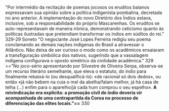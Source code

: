 "Por intermédio da recitação de poemas jocosos os eruditos baianos expressavam sua opinião sobre a política indigenista pombalina, decretada no ano anterior. A implementação do novo Diretório dos Índios estava, inclusive, sob a responsabilidade do próprio Mascarenhas. Os eruditos se auto-representavam de maneira irônica, demonstrando ceticismo quanto às políticas ilustradas que pretendiam transformar os índios em súditos do rei." 329-29
Soneto
"O negociante José Lopes Ferreira redigiu seu poema conclamando as demais nações indígenas do Brasil a atravessar o Atlântico. Não deixa de ser curioso o modo como os acadêmicos ensaiaram a transfiguração simbólica dos nativos, sugerindo que a vassalagem indígena configurava o oposto simétrico da civilidade acadêmica."  329
=="No joco-sério apresentando por Silvestre  de Oliveira Serpa, observa-se um recurso literário semelhante, que eleva o estatuto, do índio para finalmente rebaixá-lo (ou desqualificá-lo): «de racional só dois dedos», ou então «já não bebem na cuia o mel da abelha/falam melhor, já há casa de telha (...) enfim para o aparelho/já cada hum comprou o seu espelho». **A reivindicação era explícita: a promoção civil do índio deveria vir acompanhada de uma contrapartida da Coroa no processo de diferenciação das elites locais."==** 330